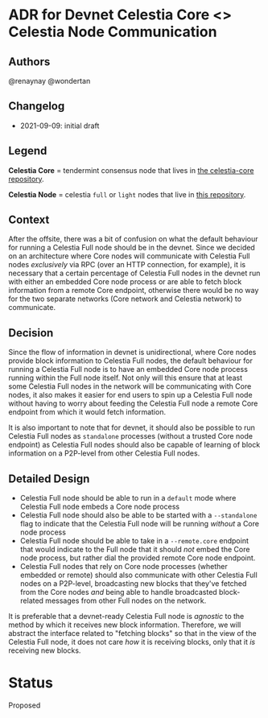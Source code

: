 # ADR for Devnet Celestia Core <> Celestia Node Communication 

## Authors

@renaynay @wondertan
 
## Changelog

* 2021-09-09: initial draft

## Legend

**Celestia Core** = tendermint consensus node that lives in [the celestia-core repository](https://github.com/celestiaorg/celestia-core).

**Celestia Node** = celestia `full` or `light` nodes that live in [this repository](https://github.com/celestiaorg/celestia-node).

## Context

After the offsite, there was a bit of confusion on what the default behaviour for running a Celestia Full node should be in the devnet. Since we decided on an architecture where Core nodes will communicate with Celestia Full nodes *exclusively* via RPC (over an HTTP connection, for example), it is necessary that a certain percentage of Celestia Full nodes in the devnet run with either an embedded Core node process or are able to fetch block information from a remote Core endpoint, otherwise there would be no way for the two separate networks (Core network and Celestia network) to communicate.

## Decision

Since the flow of information in devnet is unidirectional, where Core nodes provide block information to Celestia Full nodes, the default behaviour for running a Celestia Full node is to have an embedded Core node process running within the Full node itself. Not only will this ensure that at least some Celestia Full nodes in the network will be communicating with Core nodes, it also makes it easier for end users to spin up a Celestia Full node without having to worry about feeding the Celestia Full node a remote Core endpoint from which it would fetch information. 

It is also important to note that for devnet, it should also be possible to run Celestia Full nodes as `standalone` processes (without a trusted Core node endpoint) as Celestia Full nodes should also be capable of learning of block information on a P2P-level from other Celestia Full nodes.

## Detailed Design

* Celestia Full node should be able to run in a `default` mode where Celestia Full node embeds a Core node process
* Celestia Full node should also be able to be started with a `--standalone` flag to indicate that the Celestia Full node will be running *without* a Core node process
* Celestia Full node should be able to take in a `--remote.core` endpoint that would indicate to the Full node that it should *not* embed the Core node process, but rather dial the provided remote Core node endpoint.
* Celestia Full nodes that rely on Core node processes (whether embedded or remote) should also communicate with other Celestia Full nodes on a P2P-level, broadcasting new blocks that they've fetched from the Core nodes *and* being able to handle broadcasted block-related messages from other Full nodes on the network.

It is preferable that a devnet-ready Celestia Full node is *agnostic* to the method by which it receives new block information. Therefore, we will abstract the interface related to "fetching blocks" so that in the view of the Celestia Full node, it does not care *how* it is receiving blocks, only that it *is* receiving new blocks. 

# Status

Proposed

